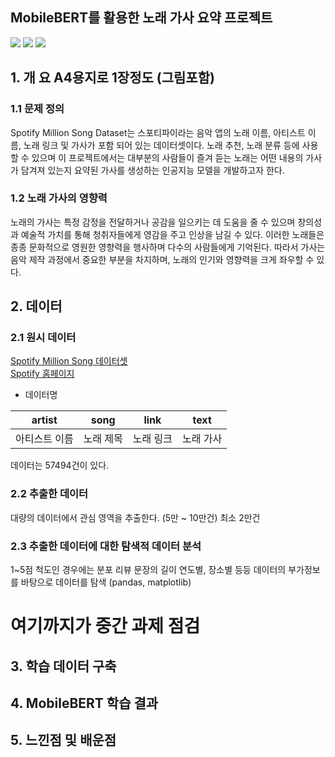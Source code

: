 ## MobileBERT를 활용한 노래 가사 요약 프로젝트  
<!-- 
badge icon 참고 사이트
https://github.com/danmadeira/simple-icon-badges
-->
<img src="https://img.shields.io/badge/python-%233776AB.svg?&style=for-the-badge&logo=python&logoColor=white" /> <img src="https://img.shields.io/badge/pytorch-%23EE4C2C.svg?&style=for-the-badge&logo=pytorch&logoColor=white" /> <img src="https://img.shields.io/badge/pycharm-%23000000.svg?&style=for-the-badge&logo=pycharm&logoColor=white" />

## 1. 개 요 A4용지로 1장정도 (그림포함)
### 1.1 문제 정의
Spotify Million Song Dataset는 스포티파이라는 음악 앱의 노래 이름, 아티스트 이름, 노래 링크 및 가사가 포함 되어 있는 데이터셋이다. 노래 추천, 노래 분류 등에 사용할 수 있으며 이 프로젝트에서는 대부분의 사람들이 즐겨 듣는 노래는 어떤 내용의 가사가 담겨져 있는지 요약된 가사를 생성하는 인공지능 모델을 개발하고자 한다.


### 1.2 노래 가사의 영향력
노래의 가사는 특정 감정을 전달하거나 공감을 일으키는 데 도움을 줄 수 있으며 창의성과 예술적 가치를 통해 청취자들에게 영감을 주고 인상을 남길 수 있다. 이러한 노래들은 종종 문화적으로 영원한 영향력을 행사하며 다수의 사람들에게 기억된다. 따라서 가사는 음악 제작 과정에서 중요한 부분을 차지하며, 노래의 인기와 영향력을 크게 좌우할 수 있다.

## 2. 데이터
### 2.1 원시 데이터
[Spotify Million Song 데이터셋](https://www.kaggle.com/datasets/notshrirang/spotify-million-song-dataset)<br/>
[Spotify 홈페이지](https://open.spotify.com/)

- 데이터명

| artist | song | link  | text  |
|-------|-----|-------|-------|
|아티스트 이름|노래 제목| 노래 링크 | 노래 가사 |

데이터는 57494건이 있다.

### 2.2 추출한 데이터
대량의 데이터에서 관심 영역을 추출한다. (5만 ~ 10만건)
최소 2만건

### 2.3 추출한 데이터에 대한 탐색적 데이터 분석
1~5점 척도인 경우에는 분포
리뷰 문장의 길이
연도별, 장소별 등등 데이터의 부가정보를 바탕으로 데이터를 탐색 (pandas, matplotlib)

# 여기까지가 중간 과제 점검 

## 3. 학습 데이터 구축

## 4. MobileBERT 학습 결과

## 5. 느낀점 및 배운점
